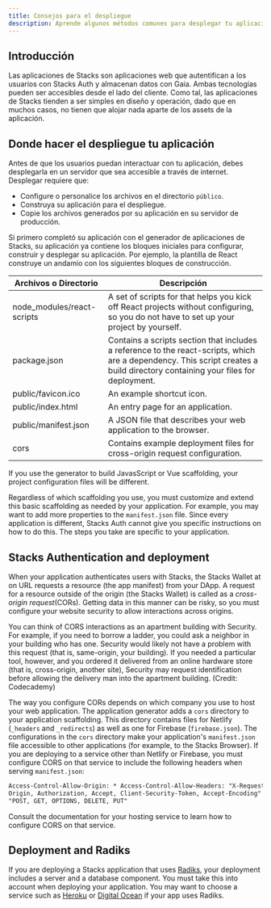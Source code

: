 ```yaml
---
title: Consejos para el despliegue
description: Aprende algunos métodos comunes para desplegar tu aplicación.
---
```


## Introducción

Las aplicaciones de Stacks son aplicaciones web que autentifican a los usuarios con Stacks Auth y almacenan datos con Gaia. Ambas tecnologías pueden ser accesibles desde el lado del cliente. Como tal, las aplicaciones de Stacks tienden a ser simples en diseño y operación, dado que en muchos casos, no tienen que alojar nada aparte de los assets de la aplicación.

## Donde hacer el despliegue tu aplicación

Antes de que los usuarios puedan interactuar con tu aplicación, debes desplegarla en un servidor que sea accesible a través de internet. Desplegar requiere que:

- Configure o personalice los archivos en el directorio `público`.
- Construya su aplicación para el despliegue.
- Copie los archivos generados por su aplicación en su servidor de producción.

Si primero completó su aplicación con el generador de aplicaciones de Stacks, su aplicación ya contiene los bloques iniciales para configurar, construir y desplegar su aplicación. Por ejemplo, la plantilla de React construye un andamio con los siguientes bloques de construcción.

| Archivos o Directorio      | Descripción                                                                                                                                                                    |
| -------------------------- | ------------------------------------------------------------------------------------------------------------------------------------------------------------------------------ |
| node_modules/react-scripts | A set of scripts for that helps you kick off React projects without configuring, so you do not have to set up your project by yourself.                                        |
| package.json               | Contains a scripts section that includes a reference to the react-scripts, which are a dependency. This script creates a build directory containing your files for deployment. |
| public/favicon.ico         | An example shortcut icon.                                                                                                                                                      |
| public/index.html          | An entry page for an application.                                                                                                                                              |
| public/manifest.json       | A JSON file that describes your web application to the browser.                                                                                                                |
| cors                       | Contains example deployment files for cross-origin request configuration.                                                                                                      |

If you use the generator to build JavasScript or Vue scaffolding, your project configuration files will be different.

Regardless of which scaffolding you use, you must customize and extend this basic scaffolding as needed by your application. For example, you may want to add more properties to the `manifest.json` file. Since every application is different, Stacks Auth cannot give you specific instructions on how to do this. The steps you take are specific to your application.

## Stacks Authentication and deployment

When your application authenticates users with Stacks, the Stacks Wallet at on URL requests a resource (the app manifest) from your DApp. A request for a resource outside of the origin (the Stacks Wallet) is called as a _cross-origin request_(CORs). Getting data in this manner can be risky, so you must configure your website security to allow interactions across origins.

You can think of CORS interactions as an apartment building with Security. For example, if you need to borrow a ladder, you could ask a neighbor in your building who has one. Security would likely not have a problem with this request (that is, same-origin, your building). If you needed a particular tool, however, and you ordered it delivered from an online hardware store (that is, cross-origin, another site), Security may request identification before allowing the delivery man into the apartment building. (Credit: Codecademy)

The way you configure CORs depends on which company you use to host your web application. The application generator adds a `cors` directory to your application scaffolding. This directory contains files for Netlify (`_headers` and `_redirects`) as well as one for Firebase (`firebase.json`). The configurations in the `cors` directory make your application's `manifest.json` file accessible to other applications (for example, to the Stacks Browser). If you are deploying to a service other than Netlify or Firebase, you must configure CORS on that service to include the following headers when serving `manifest.json`:

```html
Access-Control-Allow-Origin: * Access-Control-Allow-Headers: "X-Requested-With, Content-Type,
Origin, Authorization, Accept, Client-Security-Token, Accept-Encoding" Access-Control-Allow-Methods:
"POST, GET, OPTIONS, DELETE, PUT"
```

Consult the documentation for your hosting service to learn how to configure CORS on that service.

## Deployment and Radiks

If you are deploying a Stacks application that uses [Radiks](https://github.com/stacks-network/radiks), your deployment includes a server and a database component. You must take this into account when deploying your application. You may want to choose a service such as [Heroku](https://www.heroku.com) or [Digital Ocean](https://www.digitalocean.com) if your app uses Radiks.

